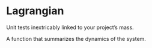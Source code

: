 # Lagrangian

Unit tests inextricably linked to your project’s mass.

A function that summarizes the dynamics of the system.